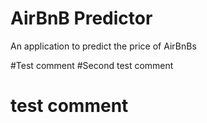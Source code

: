 # AirBnB Predictor
An application to predict the price of AirBnBs

#Test comment
#Second test comment
# test comment